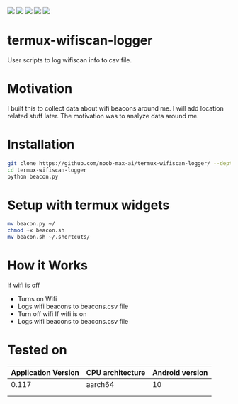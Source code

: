 ![](https://img.shields.io/github/license/noob-max-ai/termux-wifiscan-logger) 
![](https://img.shields.io/github/stars/noob-max-ai/termux-wifiscan-logger)
![](https://img.shields.io/github/issues/noob-max-ai/termux-wifiscan-logger)
![](https://badgen.net/badge/icon/terminal?icon=terminal&label)
![](https://badgen.net/badge/icon/awesome?icon=awesome&label)
# termux-wifiscan-logger
User scripts to log wifiscan info to csv file.

# Motivation
I built this to collect data about wifi beacons around me. I will add location related stuff later.
The motivation was to analyze data around me.

# Installation
```bash
git clone https://github.com/noob-max-ai/termux-wifiscan-logger/ --depth=1
cd termux-wifiscan-logger
python beacon.py
```
# Setup with termux widgets

```sh
mv beacon.py ~/
chmod +x beacon.sh
mv beacon.sh ~/.shortcuts/

```

# How it Works

If wifi is off
+ Turns on Wifi
+ Logs wifi beacons to beacons.csv file
+ Turn off wifi
If wifi is on
+ Logs wifi beacons to beacons.csv file

# Tested on
| Application Version | CPU architecture | Android version |
|---------------------|------------------|-----------------|
| 0.117               | aarch64          | 10              |
|                     |                  |                 |
|                     |                  |                 |
